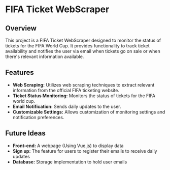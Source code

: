 # FIFA Ticket WebScraper

## Overview
This project is a FIFA Ticket WebScraper designed to monitor the status of tickets for the FIFA World Cup. It provides functionality to track ticket availability and notifies the user via email when tickets go on sale or when there's relevant information available.

## Features
- **Web Scraping:** Utilizes web scraping techniques to extract relevant information from the official FIFA ticketing website.
- **Ticket Status Monitoring:** Monitors the status of tickets for the FIFA world cup.
- **Email Notification:** Sends daily updates to the user.
- **Customizable Settings:** Allows customization of monitoring settings and notification preferences.

## Future Ideas
- **Front-end:** A webpage (Using Vue.js) to display data
- **Sign up:** The feature for users to register their emails to receive daily updates
- **Database:** Storage implementation to hold user emails
